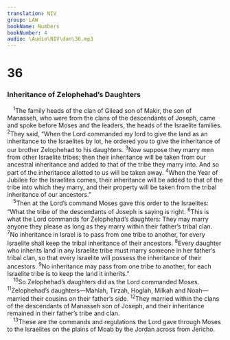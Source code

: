 ```yaml
---
translation: NIV
group: LAW
bookName: Numbers 
bookNumber: 4
audio: \Audio\NIV\dan\36.mp3
---
```


<div class="title"><h1>36</h1><h3>Inheritance of Zelophehad’s Daughters </h3></div>
<span class="verse dan_36_1"> <sup>1</sup>The family heads of the clan of Gilead son of Makir, the son of Manasseh, who were from the clans of the descendants of Joseph, came and spoke before Moses and the leaders, the heads of the Israelite families. </span>
<span class="verse dan_36_2"><sup>2</sup>They said, “When the Lord commanded my lord to give the land as an inheritance to the Israelites by lot, he ordered you to give the inheritance of our brother Zelophehad to his daughters. </span>
<span class="verse dan_36_3"><sup>3</sup>Now suppose they marry men from other Israelite tribes; then their inheritance will be taken from our ancestral inheritance and added to that of the tribe they marry into. And so part of the inheritance allotted to us will be taken away. </span>
<span class="verse dan_36_4"><sup>4</sup>When the Year of Jubilee for the Israelites comes, their inheritance will be added to that of the tribe into which they marry, and their property will be taken from the tribal inheritance of our ancestors.” <br/></span>
<span class="verse dan_36_5"> <sup>5</sup>Then at the Lord’s command Moses gave this order to the Israelites: “What the tribe of the descendants of Joseph is saying is right. </span>
<span class="verse dan_36_6"><sup>6</sup>This is what the Lord commands for Zelophehad’s daughters: They may marry anyone they please as long as they marry within their father’s tribal clan. </span>
<span class="verse dan_36_7"><sup>7</sup>No inheritance in Israel is to pass from one tribe to another, for every Israelite shall keep the tribal inheritance of their ancestors. </span>
<span class="verse dan_36_8"><sup>8</sup>Every daughter who inherits land in any Israelite tribe must marry someone in her father’s tribal clan, so that every Israelite will possess the inheritance of their ancestors. </span>
<span class="verse dan_36_9"><sup>9</sup>No inheritance may pass from one tribe to another, for each Israelite tribe is to keep the land it inherits.” <br/></span>
<span class="verse dan_36_10"> <sup>10</sup>So Zelophehad’s daughters did as the Lord commanded Moses. </span>
<span class="verse dan_36_11"><sup>11</sup>Zelophehad’s daughters—Mahlah, Tirzah, Hoglah, Milkah and Noah—married their cousins on their father’s side. </span>
<span class="verse dan_36_12"><sup>12</sup>They married within the clans of the descendants of Manasseh son of Joseph, and their inheritance remained in their father’s tribe and clan. <br/></span>
<span class="verse dan_36_13"> <sup>13</sup>These are the commands and regulations the Lord gave through Moses to the Israelites on the plains of Moab by the Jordan across from Jericho. <br/></span>
